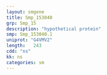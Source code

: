 ```yaml
---
layout: smgene
title: Smp_153040
grp: Smp_15
description: "hypothetical protein"
smp: Smp_153040.1
uniprot: "G4VMV2"
length:   243
cdd: "ns"
kk: ns
categories: sm
---
```

